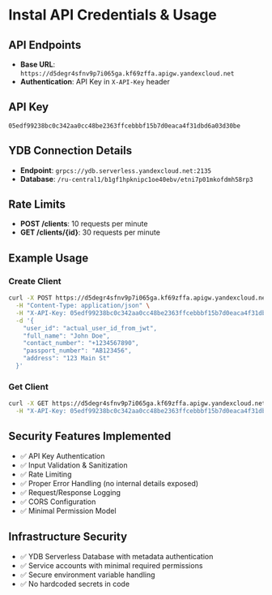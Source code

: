 # Instal API Credentials & Usage

## API Endpoints
- **Base URL**: `https://d5degr4sfnv9p7i065ga.kf69zffa.apigw.yandexcloud.net`
- **Authentication**: API Key in `X-API-Key` header

## API Key
```
05edf99238bc0c342aa0cc48be2363ffcebbbf15b7d0eaca4f31dbd6a03d30be
```

## YDB Connection Details
- **Endpoint**: `grpcs://ydb.serverless.yandexcloud.net:2135`
- **Database**: `/ru-central1/b1gf1hpknipc1oe40ebv/etni7p01mkofdmh58rp3`

## Rate Limits
- **POST /clients**: 10 requests per minute
- **GET /clients/{id}**: 30 requests per minute

## Example Usage

### Create Client
```bash
curl -X POST https://d5degr4sfnv9p7i065ga.kf69zffa.apigw.yandexcloud.net/clients \
  -H "Content-Type: application/json" \
  -H "X-API-Key: 05edf99238bc0c342aa0cc48be2363ffcebbbf15b7d0eaca4f31dbd6a03d30be" \
  -d '{
    "user_id": "actual_user_id_from_jwt",
    "full_name": "John Doe",
    "contact_number": "+1234567890",
    "passport_number": "AB123456",
    "address": "123 Main St"
  }'
```

### Get Client
```bash
curl -X GET https://d5degr4sfnv9p7i065ga.kf69zffa.apigw.yandexcloud.net/clients/{client_id} \
  -H "X-API-Key: 05edf99238bc0c342aa0cc48be2363ffcebbbf15b7d0eaca4f31dbd6a03d30be"
```

## Security Features Implemented
- ✅ API Key Authentication
- ✅ Input Validation & Sanitization
- ✅ Rate Limiting
- ✅ Proper Error Handling (no internal details exposed)
- ✅ Request/Response Logging
- ✅ CORS Configuration
- ✅ Minimal Permission Model

## Infrastructure Security
- ✅ YDB Serverless Database with metadata authentication
- ✅ Service accounts with minimal required permissions
- ✅ Secure environment variable handling
- ✅ No hardcoded secrets in code 